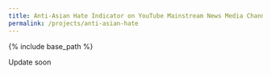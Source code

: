 ```yaml
---
title: Anti-Asian Hate Indicator on YouTube Mainstream News Media Channels
permalink: /projects/anti-asian-hate
---
```


{% include base_path %}

Update soon
